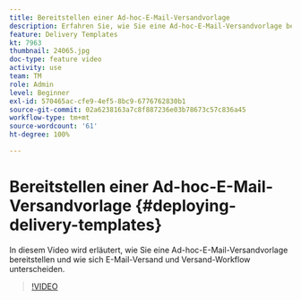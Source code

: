 ```yaml
---
title: Bereitstellen einer Ad-hoc-E-Mail-Versandvorlage
description: Erfahren Sie, wie Sie eine Ad-hoc-E-Mail-Versandvorlage bereitstellen und wie sich E-Mail-Versand und Versand-Workflow unterscheiden.
feature: Delivery Templates
kt: 7963
thumbnail: 24065.jpg
doc-type: feature video
activity: use
team: TM
role: Admin
level: Beginner
exl-id: 570465ac-cfe9-4ef5-8bc9-6776762830b1
source-git-commit: 02a6238163a7c8f887236e03b78673c57c836a45
workflow-type: tm+mt
source-wordcount: '61'
ht-degree: 100%

---
```


# Bereitstellen einer Ad-hoc-E-Mail-Versandvorlage {#deploying-delivery-templates}

In diesem Video wird erläutert, wie Sie eine Ad-hoc-E-Mail-Versandvorlage bereitstellen und wie sich E-Mail-Versand und Versand-Workflow unterscheiden.

>[!VIDEO](https://video.tv.adobe.com/v/24065?quality=12)
